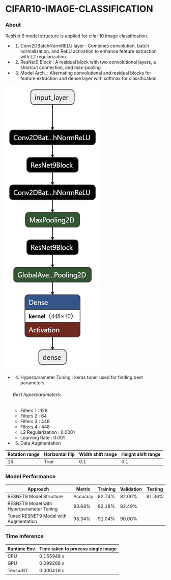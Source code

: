 # CIFAR10-IMAGE-CLASSIFICATION

### About

ResNet 9 model structure is applied for cifar 10 image classification.

- 1. Conv2DBatchNormRELU layer : Combines convolution, batch normalization, and ReLU activation to enhance feature extraction with L2 regularization.

- 2. ResNet9 Block : A residual block with two convolutional layers, a shortcut connection, and max-pooling.

- 3. Model Arch. : Alternating convolutional and residual blocks for feature extraction and dense layer with softmax for classification.

![Model Arch. Diagram](model_str/Model.png "Model Architecture")

- 4. Hyperparameter Tuning : keras tuner used for finding best parameters

    ###### Best hyperparameters:
    - Filters 1         : 128
    - Filters 2         : 64
    - Filters 3         : 448
    - Filters 4         : 448
    - L2 Regularization : 0.0001
    - Learning Rate     : 0.001

- 5. Data Augmentation

| Rotation range | Horizontal flip | Width shift range | Height shift range |
|---|--|--|-|
|15|True|0.1|0.1|


### Model Performance

|Approach| Metric    | Training | Validation | Testing |
|--------|-----------|----------|---------|------------|
|RESNET9 Model Structure| Accuracy  | 92.74%   | 82.00%     | 81.36% |
|RESNET9 Model with Hyperparameter Tuning | 93.68% | 82.18% | 82.49% | 
|Tuned RESNET9 Model with Augmentation | 98.34% | 91.04% | 90.00% |

### Time Inference

| Runtime Env | Time taken to process single image |
|-|-|
| CPU | 0.155948 s |
| GPU | 0.099288 s |
| TensorRT | 0.000419 s |
